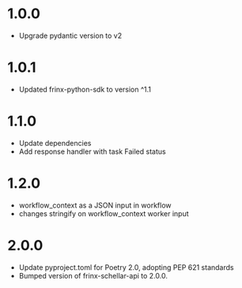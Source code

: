 # 1.0.0
- Upgrade pydantic version to v2

# 1.0.1
- Updated frinx-python-sdk to version ^1.1

# 1.1.0
- Update dependencies
- Add response handler with task Failed status

# 1.2.0
- workflow_context as a JSON input in workflow
- changes stringify on workflow_context worker input

# 2.0.0
- Update pyproject.toml for Poetry 2.0, adopting PEP 621 standards
- Bumped version of frinx-schellar-api to 2.0.0.
